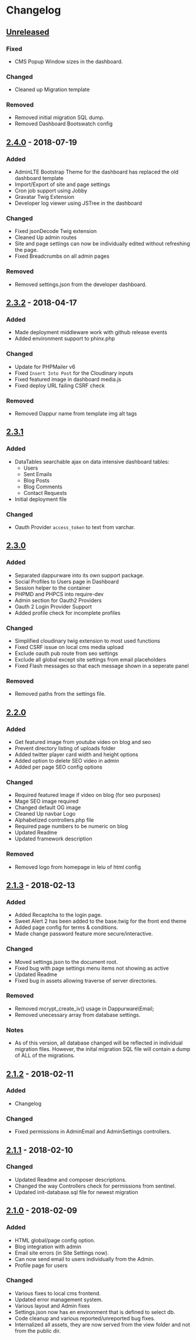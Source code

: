 # Changelog

## [Unreleased]
### Fixed
- CMS Popup Window sizes in the dashboard.

### Changed
- Cleaned up Migration template

### Removed
- Removed initial migration SQL dump.
- Removed Dashboard Bootswatch config

## [2.4.0] - 2018-07-19
### Added
- AdminLTE Bootstrap Theme for the dashboard has replaced the old dashboard template
- Import/Export of site and page settings
- Cron job support using Jobby
- Gravatar Twig Extension
- Developer log viewer using JSTree in the dashboard

### Changed
- Fixed jsonDecode Twig extension
- Cleaned Up admin routes
- Site and page settings can now be individually edited without refreshing the page.
- Fixed Breadcrumbs on all admin pages

### Removed
- Removed settings.json from the developer dashboard.

## [2.3.2] - 2018-04-17
### Added
- Made deployment middleware work with github release events
- Added environment support to phinx.php

### Changed
- Update for PHPMailer v6
- Fixed `Insert Into Post` for the Cloudinary inputs
- Fixed featured image in dashboard media.js
- Fixed deploy URL failing CSRF check

### Removed
- Removed Dappur name from template img alt tags

## [2.3.1]
### Added
- DataTables searchable ajax on data intensive dashboard tables:
	- Users
	- Sent Emails
	- Blog Posts
	- Blog Comments
	- Contact Requests
- Initial deployment file

### Changed
- Oauth Provider `access_token` to text from varchar.

## [2.3.0]
### Added
- Separated dappurware into its own support package.
- Social Profiles to Users page in Dashboard
- Session helper to the container
- PHPMD and PHPCS into require-dev
- Admin section for Oauth2 Providers
- Oauth 2 Login Provider Support
- Added profile check for incomplete profiles

### Changed
- Simplified cloudinary twig extension to most used functions
- Fixed CSRF issue on local cms media upload
- Exclude oauth pub route from seo settings
- Exclude all global except site settings from email placeholders
- Fixed Flash messages so that each message shown in a seperate panel

### Removed
- Removed paths from the settings file.


## [2.2.0]
### Added
- Get featured image from youtube video on blog and seo
- Prevent directory listing of uploads folder
- Added twitter player card width and height options
- Added option to delete SEO video in admin
- Added per page SEO config options

### Changed
- Required featured image if video on blog (for seo purposes)
- Mage SEO image required
- Changed default OG image
- Cleaned Up navbar Logo
- Alphabetized controllers.php file
- Required page numbers to be numeric on blog
- Updated Readme
- Updated framework description

### Removed
- Removed logo from homepage in leiu of html config

## [2.1.3] - 2018-02-13
### Added
- Added Recaptcha to the login page.
- Sweet Alert 2 has been added to the base.twig for the front end theme
- Added page config for terms & conditions.
- Made change password feature more secure/interactive.

### Changed
- Moved settings.json to the document root.
- Fixed bug with page settings menu items not showing as active
- Updated Readme
- Fixed bug in assets allowing traverse of server directories.

### Removed
- Removed mcrypt_create_iv() usage in Dappurware\Email;
- Removed unecessary array from database settings.

### Notes
- As of this version, all database changed will be reflected in individual migration files.  However, the inital migration SQL file will contain a dump of ALL of the migrations.

## [2.1.2] - 2018-02-11
### Added
- Changelog

### Changed
- Fixed permissions in AdminEmail and AdminSettings controllers.

## [2.1.1] - 2018-02-10
### Changed
- Updated Readme and composer descriptions.
- Changed the way Controllers check for permissions from sentinel.
- Updated init-database.sql file for newest migration

## [2.1.0] - 2018-02-09
### Added
- HTML global/page config option.
- Blog integration with admin
- Email site errors (in Site Settings now).
- Can now send email to users individually from the Admin.
- Profile page for users

### Changed
- Various fixes to local cms frontend.
- Updated error management system.
- Various layout and Admin fixes
- Settings.json now has en environment that is defined to select db.
- Code cleanup and various reported/unreported bug fixes.
- Internalized all assets, they are now served from the view folder and not from the public dir.


[Unreleased]: https://github.com/dappur/framework/compare/v2.4.0...HEAD
[2.4.0]: https://github.com/dappur/framework/compare/v2.3.2...v2.4.0
[2.3.2]: https://github.com/dappur/framework/compare/v2.3.1...v2.3.2
[2.3.1]: https://github.com/dappur/framework/compare/v2.3.0...v2.3.1
[2.3.0]: https://github.com/dappur/framework/compare/v2.2.0...v2.3.0
[2.2.0]: https://github.com/dappur/framework/compare/v2.1.3...v2.2.0
[2.1.3]: https://github.com/dappur/framework/compare/v2.1.2...v2.1.3
[2.1.2]: https://github.com/dappur/framework/compare/v2.1.1...v2.1.2
[2.1.1]: https://github.com/dappur/framework/compare/v2.1.0...v2.1.1
[2.1.0]: https://github.com/dappur/framework/compare/v2.0.0...v2.1.0